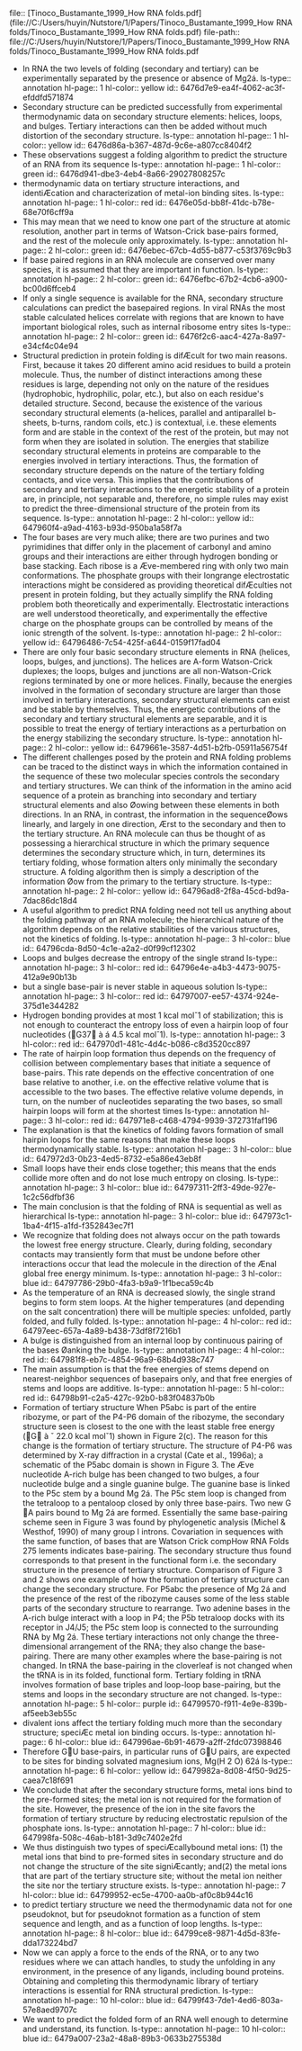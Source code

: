 file:: [Tinoco_Bustamante_1999_How RNA folds.pdf](file://C:/Users/huyin/Nutstore/1/Papers/Tinoco_Bustamante_1999_How RNA folds/Tinoco_Bustamante_1999_How RNA folds.pdf)
file-path:: file://C:/Users/huyin/Nutstore/1/Papers/Tinoco_Bustamante_1999_How RNA folds/Tinoco_Bustamante_1999_How RNA folds.pdf

- In RNA the two levels of folding (secondary and tertiary) can be experimentally separated by the presence or absence of Mg2á.
  ls-type:: annotation
  hl-page:: 1
  hl-color:: yellow
  id:: 6476d7e9-ea4f-4062-ac3f-efddfd571874
- Secondary structure can be predicted successfully from experimental thermodynamic data on secondary structure elements: helices, loops, and bulges. Tertiary interactions can then be added without much distortion of the secondary structure.
  ls-type:: annotation
  hl-page:: 1
  hl-color:: yellow
  id:: 6476d86a-b367-487d-9c6e-a807cc8404f2
- These observations suggest a folding algorithm to predict the structure of an RNA from its sequence
  ls-type:: annotation
  hl-page:: 1
  hl-color:: green
  id:: 6476d941-dbe3-4eb4-8a66-29027808257c
- thermodynamic data on tertiary structure interactions, and identiÆcation and characterization of metal-ion binding sites.
  ls-type:: annotation
  hl-page:: 1
  hl-color:: red
  id:: 6476e05d-bb8f-41dc-b78e-68e70f6cff9a
- This may mean that we need to know one part of the structure at atomic resolution, another part in terms of Watson-Crick base-pairs formed, and the rest of the molecule only approximately.
  ls-type:: annotation
  hl-page:: 2
  hl-color:: green
  id:: 6476ebec-67cb-4d55-b877-c53f3769c9b3
- If base paired regions in an RNA molecule are conserved over many species, it is assumed that they are important in function.
  ls-type:: annotation
  hl-page:: 2
  hl-color:: green
  id:: 6476efbc-67b2-4cb6-a900-bc00d6ffceb4
- If only a single sequence is available for the RNA, secondary structure calculations can predict the basepaired regions. In viral RNAs the most stable calculated helices correlate with regions that are known to have important biological roles, such as internal ribosome entry sites 
  ls-type:: annotation
  hl-page:: 2
  hl-color:: green
  id:: 6476f2c6-aac4-427a-8a97-e34cf4c04e94
- Structural prediction in protein folding is difÆcult for two main reasons. First, because it takes 20 different amino acid residues to build a protein molecule. Thus, the number of distinct interactions among these residues is large, depending not only on the nature of the residues (hydrophobic, hydrophilic, polar, etc.), but also on each residue's detailed structure. Second, because the existence of the various secondary structural elements (a-helices, parallel and antiparallel b-sheets, b-turns, random coils, etc.) is contextual, i.e. these elements form and are stable in the context of the rest of the protein, but may not form when they are isolated in solution. The energies that stabilize secondary structural elements in proteins are comparable to the energies involved in tertiary interactions. Thus, the formation of secondary structure depends on the nature of the tertiary folding contacts, and vice versa. This implies that the contributions of secondary and tertiary interactions to the energetic stability of a protein are, in principle, not separable and, therefore, no simple rules may exist to predict the three-dimensional structure of the protein from its sequence.
  ls-type:: annotation
  hl-page:: 2
  hl-color:: yellow
  id:: 647960f4-a9ad-4163-b93d-950ba1a58f7a
- The four bases are very much alike; there are two purines and two pyrimidines that differ only in the placement of carbonyl and amino groups and their interactions are either through hydrogen bonding or base stacking. Each ribose is a Æve-membered ring with only two main conformations. The phosphate groups with their longrange electrostatic interactions might be considered as providing theoretical difÆculties not present in protein folding, but they actually simplify the RNA folding problem both theoretically and experimentally. Electrostatic interactions are well understood theoretically, and experimentally the effective charge on the phosphate groups can be controlled by means of the ionic strength of the solvent.
  ls-type:: annotation
  hl-page:: 2
  hl-color:: yellow
  id:: 64796486-7c54-425f-a644-0159f17fad04
- There are only four basic secondary structure elements in RNA (helices, loops, bulges, and junctions). The helices are A-form Watson-Crick duplexes; the loops, bulges and junctions are all non-Watson-Crick regions terminated by one or more helices. Finally, because the energies involved in the formation of secondary structure are larger than those involved in tertiary interactions, secondary structural elements can exist and be stable by themselves. Thus, the energetic contributions of the secondary and tertiary structural elements are separable, and it is possible to treat the energy of tertiary interactions as a perturbation on the energy stabilizing the secondary structure.
  ls-type:: annotation
  hl-page:: 2
  hl-color:: yellow
  id:: 6479661e-3587-4d51-b2fb-05911a56754f
- The different challenges posed by the protein and RNA folding problems can be traced to the distinct ways in which the information contained in the sequence of these two molecular species controls the secondary and tertiary structures. We can think of the information in the amino acid sequence of a protein as branching into secondary and tertiary structural elements and also Øowing between these elements in both directions. In an RNA, in contrast, the information in the sequenceØows linearly, and largely in one direction, Ærst to the secondary and then to the tertiary structure. An RNA molecule can thus be thought of as possessing a hierarchical structure in which the primary sequence determines the secondary structure which, in turn, determines its tertiary folding, whose formation alters only minimally the secondary structure. A folding algorithm then is simply a description of the information Øow from the primary to the tertiary structure.
  ls-type:: annotation
  hl-page:: 2
  hl-color:: yellow
  id:: 64796ad8-2f8a-45cd-bd9a-7dac86dc18d4
- A useful algorithm to predict RNA folding need not tell us anything about the folding pathway of an RNA molecule; the hierarchical nature of the algorithm depends on the relative stabilities of the various structures, not the kinetics of folding.
  ls-type:: annotation
  hl-page:: 3
  hl-color:: blue
  id:: 64796cda-8d50-4c1e-a2a2-d0f99cf12302
- Loops and bulges decrease the entropy of the single strand
  ls-type:: annotation
  hl-page:: 3
  hl-color:: red
  id:: 64796e4e-a4b3-4473-9075-412a9e90b13b
- but a single base-pair is never stable in aqueous solution
  ls-type:: annotation
  hl-page:: 3
  hl-color:: red
  id:: 64797007-ee57-4374-924e-375d1e344282
- Hydrogen bonding provides at most 1 kcal molˇ1 of stabilization; this is not enough to counteract the entropy loss of even a hairpin loop of four nucleotides (G37 à á 4.5 kcal molˇ1). 
  ls-type:: annotation
  hl-page:: 3
  hl-color:: red
  id:: 647970d1-481c-4d4c-b086-c8d3520cc897
- The rate of hairpin loop formation thus depends on the frequency of collision between complementary bases that initiate a sequence of base-pairs. This rate depends on the effective concentration of one base relative to another, i.e. on the effective relative volume that is accessible to the two bases. The effective relative volume depends, in turn, on the number of nucleotides separating the two bases, so small hairpin loops will form at the shortest times
  ls-type:: annotation
  hl-page:: 3
  hl-color:: red
  id:: 647971e8-c468-4794-9939-372731faf196
- The explanation is that the kinetics of folding favors formation of small hairpin loops for the same reasons that make these loops thermodynamically stable.
  ls-type:: annotation
  hl-page:: 3
  hl-color:: blue
  id:: 647972d3-0b23-4ed5-8732-e5a86e43eb8f
- Small loops have their ends close together; this means that the ends collide more often and do not lose much entropy on closing.
  ls-type:: annotation
  hl-page:: 3
  hl-color:: blue
  id:: 64797311-2ff3-49de-927e-1c2c56dfbf36
- The main conclusion is that the folding of RNA is sequential as well as hierarchical
  ls-type:: annotation
  hl-page:: 3
  hl-color:: blue
  id:: 647973c1-1ba4-4f15-a1fd-f352843ec7f1
- We recognize that folding does not always occur on the path towards the lowest free energy structure. Clearly, during folding, secondary contacts may transiently form that must be undone before other interactions occur that lead the molecule in the direction of the Ænal global free energy minimum.
  ls-type:: annotation
  hl-page:: 3
  hl-color:: blue
  id:: 64797786-29b0-4fa3-b9a9-1f1beca59c4b
- As the temperature of an RNA is decreased slowly, the single strand begins to form stem loops. At the higher temperatures (and depending on the salt concentration) there will be multiple species: unfolded, partly folded, and fully folded.
  ls-type:: annotation
  hl-page:: 4
  hl-color:: red
  id:: 64797eec-657a-4a89-b438-73df8f7216b1
- A bulge is distinguished from an internal loop by continuous pairing of the bases Øanking the bulge.
  ls-type:: annotation
  hl-page:: 4
  hl-color:: red
  id:: 647981f8-eb7c-4854-96a9-68b4d938c747
- The main assumption is that the free energies of stems depend on nearest-neighbor sequences of basepairs only, and that free energies of stems and loops are additive. 
  ls-type:: annotation
  hl-page:: 5
  hl-color:: red
  id:: 64798b91-c2a5-427c-92b0-b83f04837b0b
- Formation of tertiary structure When P5abc is part of the entire ribozyme, or part of the P4-P6 domain of the ribozyme, the secondary structure seen is closest to the one with the least stable free energy (G à ˇ 22.0 kcal molˇ1) shown in Figure 2(c). The reason for this change is the formation of tertiary structure. The structure of P4-P6 was determined by X-ray diffraction in a crystal (Cate et al., 1996a); a schematic of the P5abc domain is shown in Figure 3. The Æve nucleotide A-rich bulge has been changed to two bulges, a four nucleotide bulge and a single guanine bulge. The guanine base is linked to the P5c stem by a bound Mg 2á. The P5c stem loop is changed from the tetraloop to a pentaloop closed by only three base-pairs. Two new G A pairs bound to Mg 2á are formed. Essentially the same base-pairing scheme seen in Figure 3 was found by phylogenetic analysis (Michel & Westhof, 1990) of many group I introns. Covariation in sequences with the same function, of bases that are Watson Crick compHow RNA Folds 275 lements indicates base-pairing. The secondary structure thus found corresponds to that present in the functional form i.e. the secondary structure in the presence of tertiary structure. Comparison of Figure 3 and 2 shows one example of how the formation of tertiary structure can change the secondary structure. For P5abc the presence of Mg 2á and the presence of the rest of the ribozyme causes some of the less stable parts of the secondary structure to rearrange. Two adenine bases in the A-rich bulge interact with a loop in P4; the P5b tetraloop docks with its receptor in J4/J5; the P5c stem loop is connected to the surrounding RNA by Mg 2á. These tertiary interactions not only change the three-dimensional arrangement of the RNA; they also change the base-pairing. There are many other examples where the base-pairing is not changed. In tRNA the base-pairing in the cloverleaf is not changed when the tRNA is in its folded, functional form. Tertiary folding in tRNA involves formation of base triples and loop-loop base-pairing, but the stems and loops in the secondary structure are not changed.
  ls-type:: annotation
  hl-page:: 5
  hl-color:: purple
  id:: 64799570-f911-4e9e-839b-af5eeb3eb55c
- divalent ions affect the tertiary folding much more than the secondary structure; speciÆc metal ion binding occurs.
  ls-type:: annotation
  hl-page:: 6
  hl-color:: blue
  id:: 647996ae-6b91-4679-a2ff-2fdc07398846
- Therefore GU base-pairs, in particular runs of GU pairs, are expected to be sites for binding solvated magnesium ions, Mg(H 2 O) 62á
  ls-type:: annotation
  hl-page:: 6
  hl-color:: yellow
  id:: 6479982a-8d08-4f50-9d25-caea7c18f691
- We conclude that after the secondary structure forms, metal ions bind to the pre-formed sites; the metal ion is not required for the formation of the site. However, the presence of the ion in the site favors the formation of tertiary structure by reducing electrostatic repulsion of the phosphate ions.
  ls-type:: annotation
  hl-page:: 7
  hl-color:: blue
  id:: 647998fa-508c-46ab-b181-3d9c7402e2fd
- We thus distinguish two types of speciÆcallybound metal ions: (1) the metal ions that bind to pre-formed sites in secondary structure and do not change the structure of the site signiÆcantly; and(2) the metal ions that are part of the tertiary structure site; without the metal ion neither the site nor the tertiary structure exists.
  ls-type:: annotation
  hl-page:: 7
  hl-color:: blue
  id:: 64799952-ec5e-4700-aa0b-af0c8b944c16
- to predict tertiary structure we need the thermodynamic data not for one pseudoknot, but for pseudoknot formation as a function of stem sequence and length, and as a function of loop lengths.
  ls-type:: annotation
  hl-page:: 8
  hl-color:: blue
  id:: 64799ce8-9871-4d5d-83fe-dda173224bd7
- Now we can apply a force to the ends of the RNA, or to any two residues where we can attach handles, to study the unfolding in any environment, in the presence of any ligands, including bound proteins. Obtaining and completing this thermodynamic library of tertiary interactions is essential for RNA structural prediction.
  ls-type:: annotation
  hl-page:: 10
  hl-color:: blue
  id:: 64799f43-7de1-4ed6-803a-57e8aed9707c
- We want to predict the folded form of an RNA well enough to determine and understand, its function.
  ls-type:: annotation
  hl-page:: 10
  hl-color:: blue
  id:: 6479a007-23a2-48a8-89b3-0633b275538d